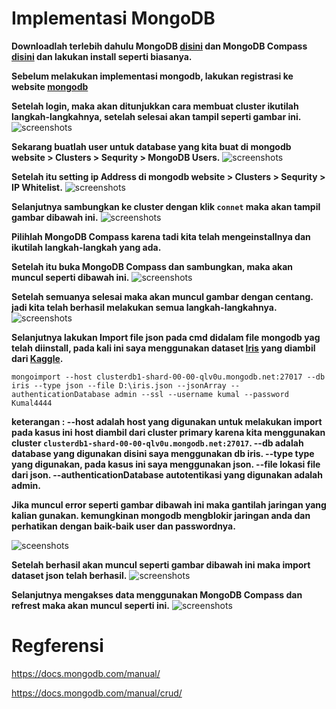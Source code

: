 # Implementasi MongoDB 
**Downloadlah terlebih dahulu MongoDB [disini](https://www.mongodb.com/download-center/community?jmp=docs) dan MongoDB Compass [disini](https://www.mongodb.com/download-center/compass) dan lakukan install seperti biasanya.**

**Sebelum melakukan implementasi mongodb, lakukan registrasi ke website [mongodb](https://www.mongodb.com/)**

**Setelah login, maka akan ditunjukkan cara membuat cluster ikutilah langkah-langkahnya, setelah selesai akan tampil seperti gambar ini.**
![screenshots](https://github.com/Nirmala01/Basis-Data-Terdistribusi-BDT-/blob/master/Tugas3_Implementasi_MongoDB/screenshots/Screenshot%20(43).png)

**Sekarang buatlah user untuk database yang kita buat di mongodb website > Clusters > Sequrity > MongoDB Users.**
![screenshots](https://github.com/Nirmala01/Basis-Data-Terdistribusi-BDT-/blob/master/Tugas3_Implementasi_MongoDB/screenshots/Screenshot%20(42).png)

**Setelah itu setting ip Address di mongodb website > Clusters > Sequrity > IP Whitelist.**
![screenshots](https://github.com/Nirmala01/Basis-Data-Terdistribusi-BDT-/blob/master/Tugas3_Implementasi_MongoDB/screenshots/Screenshot%20(41).png)

**Selanjutnya sambungkan ke cluster dengan klik ```connet``` maka akan tampil gambar dibawah ini.**
![screenshots](https://github.com/Nirmala01/Basis-Data-Terdistribusi-BDT-/blob/master/Tugas3_Implementasi_MongoDB/screenshots/Screenshot%20(46).png)

**Pilihlah MongoDB Compass karena tadi kita telah mengeinstallnya dan ikutilah langkah-langkah yang ada.**

**Setelah itu buka MongoDB Compass dan sambungkan, maka akan muncul seperti dibawah ini.**
![screenshots](https://github.com/Nirmala01/Basis-Data-Terdistribusi-BDT-/blob/master/Tugas3_Implementasi_MongoDB/screenshots/Screenshot%20(45).png)

**Setelah semuanya selesai maka akan muncul gambar dengan centang. jadi kita telah berhasil melakukan semua langkah-langkahnya.**
![screenshots](https://github.com/Nirmala01/Basis-Data-Terdistribusi-BDT-/blob/master/Tugas3_Implementasi_MongoDB/screenshots/Screenshot%20(44).png)

**Selanjutnya lakukan Import file json pada cmd didalam file mongodb yag telah diinstall, pada kali ini saya menggunakan dataset [Iris](https://storage.googleapis.com/kaggle-datasets/20079/26025/iris.json?GoogleAccessId=web-data@kaggle-161607.iam.gserviceaccount.com&Expires=1553685532&Signature=boM5JGwDNLha7lJCFBl433HZOg%2BSufZgC8tV1fjobZSaC8sny0dG%2FwYgKCnBUWP6uhCT5Czx7%2FmKn42UShpfkMibExT6pLEIb0cSaFWpmzm9lL2BVTAA3IILt0J9cwOmVe0aivwyXbfDNcLtM0FerrPDAWFwqSdl22WEZil4X3RwQigxUq5t%2BCnLU1X7Gz77oy9Tdq2JbAjIrSQfSLCUOnxouiXeN8H%2BN7us1Yl4gGbjgOXuerRqZYGxjB3t0UnzsH%2FbzKyT5bA4RXxhpHAs82IZ%2FrEfn75odJZCCOpi8RHBnlObHPLb%2FaKGixZaFjt%2Fc1fIQ%2FXi8m%2BqzEwi8nSbjg%3D%3D) yang diambil dari [Kaggle](https://www.kaggle.com/).**
```
mongoimport --host clusterdb1-shard-00-00-qlv0u.mongodb.net:27017 --db iris --type json --file D:\iris.json --jsonArray --authenticationDatabase admin --ssl --username kumal --password Kumal4444
```
**keterangan :
--host adalah host yang digunakan untuk melakukan import pada kasus ini host diambil dari cluster primary karena kita menggunakan cluster ```clusterdb1-shard-00-00-qlv0u.mongodb.net:27017```.
--db adalah database yang digunakan disini saya menggunakan db iris.
--type type yang digunakan, pada kasus ini saya menggunakan json.
--file lokasi file dari json.
--authenticationDatabase autotentikasi yang digunakan adalah admin.**

**Jika muncul error seperti gambar dibawah ini maka gantilah jaringan yang kalian gunakan. kemungkinan mongodb mengblokir jaringan anda dan perhatikan dengan baik-baik user dan passwordnya.**

![sceenshots](https://github.com/Nirmala01/Basis-Data-Terdistribusi-BDT-/blob/master/Tugas3_Implementasi_MongoDB/screenshots/error.PNG)

**Setelah berhasil akan muncul seperti gambar dibawah ini maka import dataset json telah berhasil.**
![screenshots](https://github.com/Nirmala01/Basis-Data-Terdistribusi-BDT-/blob/master/Tugas3_Implementasi_MongoDB/screenshots/import.PNG)

**Selanjutnya mengakses data menggunakan MongoDB Compass dan refrest maka akan muncul seperti ini.**
![screenshots](https://github.com/Nirmala01/Basis-Data-Terdistribusi-BDT-/blob/master/Tugas3_Implementasi_MongoDB/screenshots/Screenshot%20(40).png)

# Regferensi
https://docs.mongodb.com/manual/

https://docs.mongodb.com/manual/crud/



